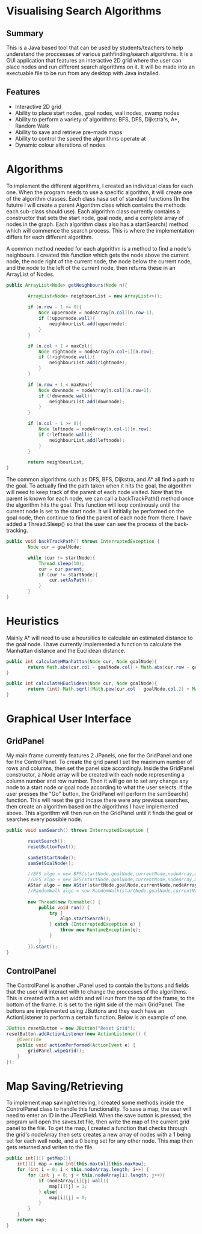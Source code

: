 # Visualising Search Algorithms

## Summary

This is a Java based tool that can be used by students/teachers to help understand the proccesses of various pathfinding/search algortihms. It is a GUI application that features an interactive 2D grid where the user can place nodes and run different search algorithms on it. It will be made into an exectuable file to be run from any desktop with Java installed.

## Features


- Interactive 2D grid
- Ability to place start nodes, goal nodes, wall nodes, swamp nodes
- Ability to perform a variety of algorithms: BFS, DFS, Dijkstra's, A*, Random Walk
- Ability to save and retrieve pre-made maps
- Ability to control the speed the algorithms operate at
- Dynamic colour alterations of nodes


# Algorithms

To implement the different algorithms, I created an individual class for each one. When the program needs to use a specific algorithm, it will create one of the algorithm classes. Each class hasa set of standard functions (In the fututre I will create a parent Algorithm class which contains the methods each sub-class should use). Each algorithm class currently contains a constructor that sets the start node, goal node, and a complete array of nodes in the graph. Each algorithm class also has a startSearch() method which will commence the search process. This is where the implementation differs for each different algorithm.

A common method needed for each algorithm is a method to find a node's neighbours. I created this function which gets the node above the current node, the node right of the current node, the node below the current node, and the node to the left of the current node, then returns these in an ArrayList of Nodes.

``` java
public ArrayList<Node> getNeighbours(Node n){

        ArrayList<Node> neighbourList = new ArrayList<>();
        
        if (n.row - 1 >= 0){
            Node uppernode = nodeArray[n.col][n.row-1];
            if (!uppernode.wall){
                neighbourList.add(uppernode);
            }
        }

        if (n.col + 1 < maxCol){
            Node rightnode = nodeArray[n.col+1][n.row];
            if (!rightnode.wall){
                neighbourList.add(rightnode);
            }
        }

        if (n.row + 1 < maxRow){
            Node downnode = nodeArray[n.col][n.row+1];
            if (!downnode.wall){
                neighbourList.add(downnode);
            }
        }

        if (n.col - 1 >= 0){
            Node leftnode = nodeArray[n.col-1][n.row];
            if (!leftnode.wall){
                neighbourList.add(leftnode);
            }
        }

        return neighbourList;
}
```

The common algorithms such as DFS, BFS, Dijkstra, and A* all find a path to the goal. To actually find the path taken when it hits the goal, the algorithm will need to keep track of the parent of each node visited. Now that the parent is known for each node, we can call a backTrackPath() method once the algorithm hits the goal. This function will loop continously until the current node is set to the start node. It will intitially be performed on the goal node, then continue to find the parent of each node from there. I have added a Thread.Sleep() so that the user can see the process of the back-tracking.

``` java
public void backTrackPath() throws InterruptedException {
        Node cur = goalNode;

        while (cur != startNode){
            Thread.sleep(10);
            cur = cur.parent;
            if (cur != startNode){
                cur.setAsPath();
            }
        }
}
```

# Heuristics

Mainly A* will need to use a heursitics to calculate an estimated distance to the goal node. I have currently implemented a function to calculate the Manhattan distance and the Euclidean distance.

``` java
public int calculateHManhattan(Node cur, Node goalNode){
        return Math.abs(cur.col - goalNode.col) + Math.abs(cur.row - goalNode.row);
}
```
``` java
public int calculateHEuclidean(Node cur, Node goalNode){
        return (int) Math.sqrt((Math.pow(cur.col - goalNode.col,2) + Math.pow(cur.row - goalNode.row,2)));
}
```


# Graphical User Interface

## GridPanel

My main frame currently features 2 JPanels, one for the GridPanel and one for the ControlPanel. To create the grid panel I set the maximum number of rows and columns, then set the panel size accordingly. Inside the GridPanel constructor, a Node array will be created with each node representing a column number and row number. Then it will go on to set any change any node to a start node or goal node according to what the user selects. If the user presses the "Go" button, the GridPanel will perform the samSearch() function. This will reset the grid incase there were any previous searches, then create an algorithm based on the algorithms I have implemented above. This algorithm will then run on the GridPanel until it finds the goal or searches every possible node.

``` java
public void samSearch() throws InterruptedException {

        resetSearch();
        resetButtonText();

        samSetStartNode();
        samSetGoalNode();

        //BFS algo = new BFS(startNode,goalNode,currentNode,nodeArray,maxCol,maxRow);
        //DFS algo = new DFS(startNode,goalNode,currentNode,nodeArray,maxCol,maxRow);
        AStar algo = new AStar(startNode,goalNode,currentNode,nodeArray,maxCol,maxRow);
        //RandomWalk algo = new RandomWalk(startNode,goalNode,currentNode,nodeArray,maxCol,maxRow);
        
        new Thread(new Runnable() {
            public void run() {
                try {
                    algo.startSearch();
                } catch (InterruptedException e) {
                    throw new RuntimeException(e);
                }
            }
        }).start();
}
```

## ControlPanel

The ControlPanel is another JPanel used to contain the buttons and fields that the user will interact with to change the processes of the algorithms. This is created with a set width and will run from the top of the frame, to the bottom of the frame. It is set to the right side of the main GridPanel. The buttons are implemented using JButtons and they each have an ActionListener to perform a certain function. Below is an example of one.

``` java
JButton resetButton = new JButton("Reset Grid");
resetButton.addActionListener(new ActionListener() {
    @Override
    public void actionPerformed(ActionEvent e) {
        gridPanel.wipeGrid();
    }
});
```


# Map Saving/Retrieving

To implement map saving/retrieving, I created some methods inside the ControlPanel class to handle this functionality. To save a map, the user will need to enter an ID in the JTextField. When the save button is pressed, the program will open the saves.txt file, then write the map of the current grid panel to the file. To get the map, I created a function that checks through the grid's nodeArray then sets creates a new array of nodes with a 1 being set for each wall node, and a 0 being set for any other node. This map then gets returned and writen to the file.

``` java
public int[][] getMap(){
    int[][] map = new int[this.maxCol][this.maxRow];
    for (int i = 0; i < this.nodeArray.length; i++) {
        for (int j = 0; j < this.nodeArray[i].length; j++){
            if (nodeArray[i][j].wall){
                map[i][j] = 1;
            } else{
                map[i][j] = 0;
            }
        }
    }
    return map;
}
```

